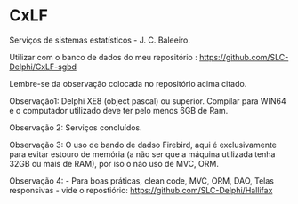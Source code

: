 # CxLF
Serviços de sistemas estatísticos - J. C. Baleeiro.

Utilizar com o banco de dados do meu repositório : https://github.com/SLC-Delphi/CxLF-sgbd

Lembre-se da observação colocada no repositório acima citado.


Observação1: Delphi XE8 (object pascal) ou superior. Compilar para WIN64 e o computador utilizado deve ter pelo menos 6GB de Ram.

Observação 2: Serviços concluídos.

Observação 3: O uso de bando de dadso Firebird, aqui é exclusivamente para evitar estouro de memória (a não ser que a máquina utilizada tenha 32GB ou mais de RAM), por iso o não uso de MVC, ORM.

Observação 4: - Para boas práticas, clean code, MVC, ORM, DAO, Telas responsivas - vide o repostiório: https://github.com/SLC-Delphi/Hallifax
